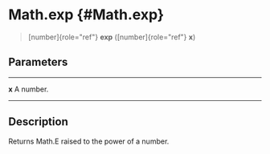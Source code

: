 Math.exp {#Math.exp}
========

> [number]{role="ref"} **exp** ([number]{role="ref"} **x**)

Parameters
----------

  ------- -----------
  **x**   A number.
  ------- -----------

Description
-----------

Returns Math.E raised to the power of a number.
